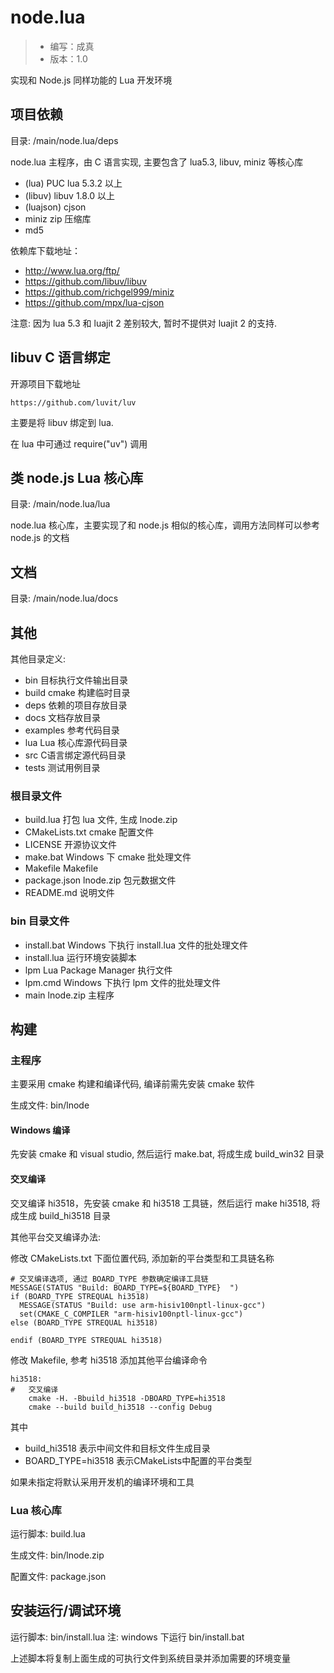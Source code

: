 # node.lua

> - 编写：成真
> - 版本：1.0

实现和 Node.js 同样功能的 Lua 开发环境

## 项目依赖

目录: /main/node.lua/deps

node.lua 主程序，由 C 语言实现, 主要包含了 lua5.3, libuv, miniz 等核心库

- (lua) PUC lua 5.3.2 以上
- (libuv) libuv 1.8.0 以上
- (luajson) cjson
- miniz zip 压缩库
- md5

依赖库下载地址：

- http://www.lua.org/ftp/
- https://github.com/libuv/libuv
- https://github.com/richgel999/miniz
- https://github.com/mpx/lua-cjson

注意: 因为 lua 5.3 和 luajit 2 差别较大, 暂时不提供对 luajit 2 的支持.

## libuv C 语言绑定

开源项目下载地址

    https://github.com/luvit/luv

主要是将 libuv 绑定到 lua.

在 lua 中可通过 require("uv") 调用

## 类 node.js Lua 核心库

目录: /main/node.lua/lua

node.lua 核心库，主要实现了和 node.js 相似的核心库，调用方法同样可以参考 node.js 的文档

## 文档 

目录: /main/node.lua/docs

## 其他 

其他目录定义:

- bin       目标执行文件输出目录
- build     cmake 构建临时目录
- deps      依赖的项目存放目录
- docs      文档存放目录
- examples  参考代码目录
- lua       Lua 核心库源代码目录
- src       C语言绑定源代码目录
- tests     测试用例目录

### 根目录文件

- build.lua     打包 lua 文件, 生成 lnode.zip
- CMakeLists.txt cmake 配置文件
- LICENSE       开源协议文件
- make.bat      Windows 下 cmake 批处理文件
- Makefile      Makefile
- package.json  lnode.zip 包元数据文件
- README.md     说明文件

### bin 目录文件

- install.bat   Windows 下执行 install.lua 文件的批处理文件
- install.lua   运行环境安装脚本
- lpm           Lua Package Manager 执行文件
- lpm.cmd       Windows 下执行 lpm 文件的批处理文件
- main          lnode.zip 主程序

## 构建

### 主程序

主要采用 cmake 构建和编译代码, 编译前需先安装 cmake 软件

生成文件: 
    bin/lnode

#### Windows 编译

先安装 cmake 和 visual studio, 然后运行 make.bat, 将成生成 build_win32 目录 

#### 交叉编译

交叉编译 hi3518，先安装 cmake 和 hi3518 工具链，然后运行 make hi3518, 将成生成 build_hi3518 目录 

其他平台交叉编译办法:

修改 CMakeLists.txt 下面位置代码, 添加新的平台类型和工具链名称

```
# 交叉编译选项, 通过 BOARD_TYPE 参数确定编译工具链
MESSAGE(STATUS "Build: BOARD_TYPE=${BOARD_TYPE}  ")
if (BOARD_TYPE STREQUAL hi3518)
  MESSAGE(STATUS "Build: use arm-hisiv100nptl-linux-gcc")
  set(CMAKE_C_COMPILER "arm-hisiv100nptl-linux-gcc")
else (BOARD_TYPE STREQUAL hi3518)
  
endif (BOARD_TYPE STREQUAL hi3518)
```

修改 Makefile, 参考 hi3518 添加其他平台编译命令

```
hi3518:
#   交叉编译
    cmake -H. -Bbuild_hi3518 -DBOARD_TYPE=hi3518
    cmake --build build_hi3518 --config Debug
```

其中 

- build_hi3518 表示中间文件和目标文件生成目录 
- BOARD_TYPE=hi3518 表示CMakeLists中配置的平台类型

如果未指定将默认采用开发机的编译环境和工具

### Lua 核心库

运行脚本: 
    build.lua

生成文件: 
    bin/lnode.zip

配置文件: 
    package.json

## 安装运行/调试环境

运行脚本: bin/install.lua
注: windows 下运行 bin/install.bat

上述脚本将复制上面生成的可执行文件到系统目录并添加需要的环境变量













